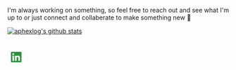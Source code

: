 I'm always working on something, so feel free to reach out and see what I'm up to or just connect and collaberate to make something new 💬

[![aphexlog's github stats](https://github-readme-stats.vercel.app/api?username=aphexlog&count_private=true&show_icons=true&title_color=fff&icon_color=79ff97&text_color=9f9f9f&bg_color=151515)](https://github.com/aphexlog)

<div style="padding: 25px 0;">
     <a href="https://www.linkedin.com/in/westwaaron/" style="padding: 8px; width: 24px; height: 24px;">
        <img src="./assets/linkedin.png" alt="LinkedIn" width="24" height="24" />
    </a>
</div>
